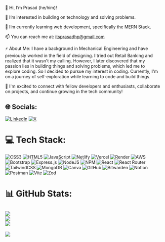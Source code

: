 👋 Hi, I’m Prasad (he/him)!

👀 I’m interested in building on technology and solving problems.

🌱 I’m currently learning web development, specifically the MERN Stack.

📫 You can reach me at: itsprasadhp@gmail.com

⚡ About Me:
   I have a background in Mechanical Engineering and have previously worked in the field of designing. I tried out Retail Banking and realized that it wasn't my calling.  However, I later discovered that my passion lies in building things and solving problems, which led me to explore coding. So I decided to pursue my interest in coding. Currently, I'm on a journey of self-exploration while learning to code and build things.

🚀 I'm excited to connect with fellow developers and enthusiasts, collaborate on projects, and continue growing in the tech community!


<!---
prasad-hp/prasad-hp is a ✨ special ✨ repository because its `README.md` (this file) appears on your GitHub profile.
You can click the Preview link to take a look at your changes.
--->

## 🌐 Socials:
[![LinkedIn](https://img.shields.io/badge/LinkedIn-%230077B5.svg?logo=linkedin&logoColor=white)](https://linkedin.com/in/https://www.linkedin.com/in/prasadhp/) [![X](https://img.shields.io/badge/X-black.svg?logo=X&logoColor=white)](https://x.com/https://x.com/Its_Hpp) 

# 💻 Tech Stack:
![CSS3](https://img.shields.io/badge/css3-%231572B6.svg?style=for-the-badge&logo=css3&logoColor=white) ![HTML5](https://img.shields.io/badge/html5-%23E34F26.svg?style=for-the-badge&logo=html5&logoColor=white) ![JavaScript](https://img.shields.io/badge/javascript-%23323330.svg?style=for-the-badge&logo=javascript&logoColor=%23F7DF1E) ![Netlify](https://img.shields.io/badge/netlify-%23000000.svg?style=for-the-badge&logo=netlify&logoColor=#00C7B7) ![Vercel](https://img.shields.io/badge/vercel-%23000000.svg?style=for-the-badge&logo=vercel&logoColor=white) ![Render](https://img.shields.io/badge/Render-%46E3B7.svg?style=for-the-badge&logo=render&logoColor=white) ![AWS](https://img.shields.io/badge/AWS-%23FF9900.svg?style=for-the-badge&logo=amazon-aws&logoColor=white) ![Bootstrap](https://img.shields.io/badge/bootstrap-%238511FA.svg?style=for-the-badge&logo=bootstrap&logoColor=white) ![Express.js](https://img.shields.io/badge/express.js-%23404d59.svg?style=for-the-badge&logo=express&logoColor=%2361DAFB) ![NodeJS](https://img.shields.io/badge/node.js-6DA55F?style=for-the-badge&logo=node.js&logoColor=white) ![NPM](https://img.shields.io/badge/NPM-%23CB3837.svg?style=for-the-badge&logo=npm&logoColor=white) ![React](https://img.shields.io/badge/react-%2320232a.svg?style=for-the-badge&logo=react&logoColor=%2361DAFB) ![React Router](https://img.shields.io/badge/React_Router-CA4245?style=for-the-badge&logo=react-router&logoColor=white) ![TailwindCSS](https://img.shields.io/badge/tailwindcss-%2338B2AC.svg?style=for-the-badge&logo=tailwind-css&logoColor=white) ![MongoDB](https://img.shields.io/badge/MongoDB-%234ea94b.svg?style=for-the-badge&logo=mongodb&logoColor=white) ![Canva](https://img.shields.io/badge/Canva-%2300C4CC.svg?style=for-the-badge&logo=Canva&logoColor=white) ![GitHub](https://img.shields.io/badge/github-%23121011.svg?style=for-the-badge&logo=github&logoColor=white) ![Bitwarden](https://img.shields.io/badge/bitwarden-%23175DDC.svg?style=for-the-badge&logo=bitwarden&logoColor=white) ![Notion](https://img.shields.io/badge/Notion-%23000000.svg?style=for-the-badge&logo=notion&logoColor=white) ![Postman](https://img.shields.io/badge/Postman-FF6C37?style=for-the-badge&logo=postman&logoColor=white) ![Vite](https://img.shields.io/badge/vite-%23646CFF.svg?style=for-the-badge&logo=vite&logoColor=white) ![Zod](https://img.shields.io/badge/zod-%233068b7.svg?style=for-the-badge&logo=zod&logoColor=white)
# 📊 GitHub Stats:
![](https://github-readme-stats.vercel.app/api?username=prasad-hp&theme=default&hide_border=false&include_all_commits=false&count_private=false)<br/>
![](https://github-readme-streak-stats.herokuapp.com/?user=prasad-hp&theme=default&hide_border=false)<br/>
![](https://github-readme-stats.vercel.app/api/top-langs/?username=prasad-hp&theme=default&hide_border=false&include_all_commits=false&count_private=false&layout=compact)
---
[![](https://visitcount.itsvg.in/api?id=prasad-hp&icon=5&color=3)](https://visitcount.itsvg.in)

<!-- Proudly created with GPRM ( https://gprm.itsvg.in ) -->
